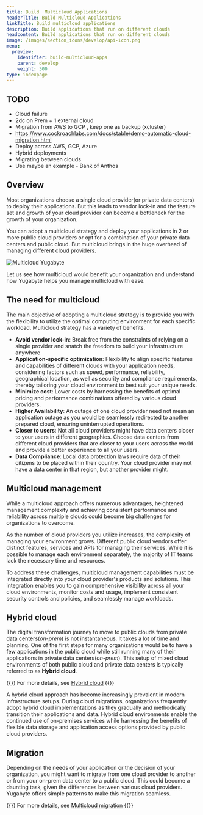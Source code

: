 ```yaml
---
title: Build  Multicloud Applications
headerTitle: Build Multicloud Applications
linkTitle: Build multicloud applications
description: Build applications that run on different clouds
headcontent: Build applications that run on different clouds 
image: /images/section_icons/develop/api-icon.png
menu:
  preview:
    identifier: build-multicloud-apps
    parent: develop
    weight: 300
type: indexpage
---
```


## TODO

- Cloud failure
- 2dc on Prem + 1 external cloud
- Migration from AWS to GCP , keep one as backup (xcluster)
- https://www.cockroachlabs.com/docs/stable/demo-automatic-cloud-migration.html
- Deploy across AWS, GCP, Azure
- Hybrid deployments
- Migrating between clouds
- Use maybe an example - Bank of Anthos

## Overview

Most organizations choose a single cloud provider(or private data centers) to deploy their applications. But this leads to vendor lock-in and the feature set and growth of your cloud provider can become a bottleneck for the growth of your organization.

You can adopt a multicloud strategy and deploy your applications in 2 or more public cloud providers or opt for a combination of your private data centers and public cloud. But multicloud brings in the huge overhead of managing different cloud providers.

![Multicloud Yugabyte](/images/develop/multicloud/multicloud-global-spread.png)

Let us see how multicloud would benefit your organization and understand how Yugabyte helps you manage multicloud with ease.

## The need for multicloud

The main objective of adopting a multicloud strategy is to provide you with the flexibility to utilize the optimal computing environment for each specific workload. Multicloud strategy has a variety of benefits.

- **Avoid vendor lock-in**: Break free from the constraints of relying on a single provider and snatch the freedom to build your infrastructure anywhere
- **Application-specific optimization**: Flexibility to align specific features and capabilities of different clouds with your application needs, considering factors such as speed, performance, reliability, geographical location, as well as security and compliance requirements, thereby tailoring your cloud environment to best suit your unique needs.
- **Minimize cost**: Lower costs by harnessing the benefits of optimal pricing and performance combinations offered by various cloud providers.
- **Higher Availability**: An outage of one cloud provider need not mean an application outage as you would be seamlessly redirected to another prepared cloud, ensuring uninterrupted operations.
- **Closer to users**: Not all cloud providers might have data centers closer to your users in different geographies. Choose data centers from different cloud providers that are closer to your users across the world and provide a better experience to all your users.
- **Data Compliance**: Local data protection laws require data of their citizens to be placed within their country. Your cloud provider may not have a data center in that region, but another provider might.

## Multicloud management

While a multicloud approach offers numerous advantages, heightened management complexity and achieving consistent performance and reliability across multiple clouds could become big challenges for organizations to overcome.

As the number of cloud providers you utilize increases, the complexity of managing your environment grows. Different public cloud vendors offer distinct features, services and APIs for managing their services. While it is possible to manage each environment separately, the majority of IT teams lack the necessary time and resources.

To address these challenges, multicloud management capabilities must be integrated directly into your cloud provider's products and solutions. This integration enables you to gain comprehensive visibility across all your cloud environments, monitor costs and usage, implement consistent security controls and policies, and seamlessly manage workloads.

## Hybrid cloud

The digital transformation journey to move to public clouds from private data centers(_on-prem_) is not instantaneous. It takes a lot of time and planning. One of the first steps for many organizations would be to have a few applications in the public cloud while still running many of their applications in private data centers(_on-prem_). This setup of mixed cloud environments of both public cloud and private data centers is typically referred to as **Hybrid cloud**.

{{<tip>}}
For more details, see [Hybrid cloud](./hybrid-cloud)
{{</tip>}}


A hybrid cloud approach has become increasingly prevalent in modern infrastructure setups. During cloud migrations, organizations frequently adopt hybrid cloud implementations as they gradually and methodically transition their applications and data. Hybrid cloud environments enable the continued use of on-premises services while harnessing the benefits of flexible data storage and application access options provided by public cloud providers.

## Migration

Depending on the needs of your application or the decision of your organization, you might want to migrate from one cloud provider to another or from your on-prem data center to a public cloud. This could become a daunting task, given the differences between various cloud providers. Yugabyte offers simple patterns to make this migration seamless.

{{<tip>}}
For more details, see [Multicloud migration](./migration)
{{</tip>}}
